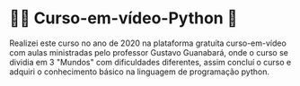 # 👨‍🎓 Curso-em-vídeo-Python :snake:

Realizei este curso no ano de 2020 na plataforma gratuíta curso-em-vídeo com aulas ministradas pelo professor
Gustavo Guanabará, onde o curso se dividia em 3 "Mundos" com dificuldades diferentes, assim concluí o curso
e adquiri o conhecimento básico na linguagem de programação python.


